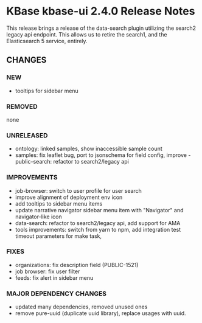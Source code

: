 # KBase kbase-ui 2.4.0 Release Notes

This release brings a release of the data-search plugin utilizing the search2 legacy api endpoint. This allows us to retire the search1, and the Elasticsearch 5 service, entirely.

## CHANGES

### NEW

- tooltips for sidebar menu

### REMOVED

none

### UNRELEASED

- ontology: linked samples, show inaccessible sample count
- samples: fix leaflet bug, port to jsonschema for field config, improve - public-search: refactor to search2/legacy api

### IMPROVEMENTS

- job-browser: switch to user profile for user search
- improve alignment of deployment env icon
- add tooltips to sidebar menu items
- update narrative navigator sidebar menu item with "Navigator" and navigator-like icon
- data-search: refactor to search2/legacy api, add support for AMA
- tools improvements: switch from yarn to npm, add integration test timeout parameters for make task,

### FIXES

- organizations: fix description field (PUBLIC-1521)
- job browser: fix user filter
- feeds: fix alert in sidebar menu

### MAJOR DEPENDENCY CHANGES

- updated many dependencies, removed unused ones
- remove pure-uuid (duplicate uuid library), replace usages with uuid.
